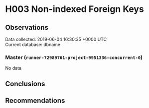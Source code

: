 # H003 Non-indexed Foreign Keys #

## Observations ##
Data collected: 2019-06-04 16:30:35 +0000 UTC  
Current database: dbname  

### Master (`runner-72989761-project-9951336-concurrent-0`) ###


No data


## Conclusions ##


## Recommendations ##

